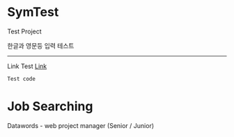 # SymTest
Test Project

한글과 영문등 입력 테스트

---

Link Test [Link](http://www.naver.com)

```
Test code

```

# Job Searching

Datawords - web project manager (Senior / Junior)

